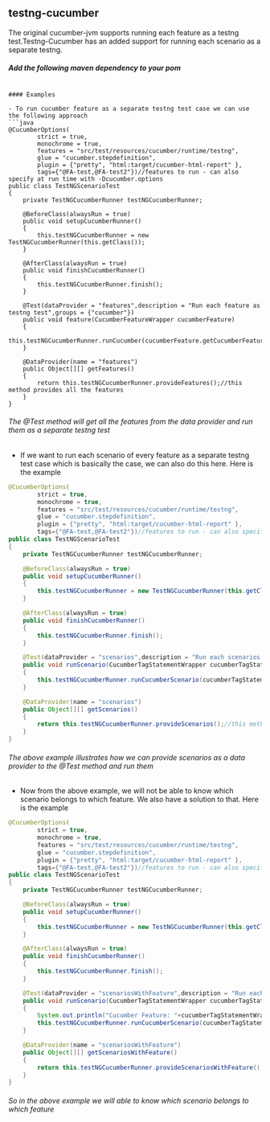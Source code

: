 ## testng-cucumber
The original cucumber-jvm supports running each feature as a testng test.Testng-Cucumber has an added support for running each scenario as a separate testng.

##### Add the following maven dependency to your pom


```

#### Examples

- To run cucumber feature as a separate testng test case we can use the following approach
```java
@CucumberOptions(
        strict = true,
        monochrome = true,
        features = "src/test/resources/cucumber/runtime/testng",
        glue = "cucumber.stepdefinition",
        plugin = {"pretty", "html:target/cucumber-html-report" },
        tags={"@FA-test,@FA-test2"})//features to run - can also specify at run time with -Dcucumber.options
public class TestNGScenarioTest
{
    private TestNGCucumberRunner testNGCucumberRunner;

    @BeforeClass(alwaysRun = true)
    public void setupCucumberRunner()
    {
        this.testNGCucumberRunner = new TestNGCucumberRunner(this.getClass());
    }

    @AfterClass(alwaysRun = true)
    public void finishCucumberRunner()
    {
        this.testNGCucumberRunner.finish();
    }

    @Test(dataProvider = "features",description = "Run each feature as testng test",groups = {"cucumber"})
    public void feature(CucumberFeatureWrapper cucumberFeature) 
    {
            this.testNGCucumberRunner.runCucumber(cucumberFeature.getCucumberFeature());
    }

    @DataProvider(name = "features")
    public Object[][] getFeatures()
    {
        return this.testNGCucumberRunner.provideFeatures();//this method provides all the features
    }
}
```
###### The @Test method will get all the features from the data provider and run them as a separate testng test

- If we want to run each scenario of every feature as a separate testng test case which is basically the case,
we can also do this here. Here is the example

```java
@CucumberOptions(
        strict = true,
        monochrome = true,
        features = "src/test/resources/cucumber/runtime/testng",
        glue = "cucumber.stepdefinition",
        plugin = {"pretty", "html:target/cucumber-html-report" },
        tags={"@FA-test,@FA-test2"})//features to run - can also specify at run time with -Dcucumber.options
public class TestNGScenarioTest
{
    private TestNGCucumberRunner testNGCucumberRunner;

    @BeforeClass(alwaysRun = true)
    public void setupCucumberRunner()
    {
        this.testNGCucumberRunner = new TestNGCucumberRunner(this.getClass());
    }

    @AfterClass(alwaysRun = true)
    public void finishCucumberRunner()
    {
        this.testNGCucumberRunner.finish();
    }

    @Test(dataProvider = "scenarios",description = "Run each scenarios as testng test",groups = {"cucumber"})
    public void runScenario(CucumberTagStatementWrapper cucumberTagStatementWrapper) throws Throwable
    {
        this.testNGCucumberRunner.runCucumberScenario(cucumberTagStatementWrapper.getCucumberScenario());
    }

    @DataProvider(name = "scenarios")
    public Object[][] getScenarios()
    {
        return this.testNGCucumberRunner.provideScenarios();//this method provides scenarios of all the features
    }
}
```
###### The above example illustrates how we can provide scenarios as a data provider to the @Test method and run them

- Now from the above example, we will not be able to know which scenario belongs to which feature. We also have a solution to that.
Here is the example

```java
@CucumberOptions(
        strict = true,
        monochrome = true,
        features = "src/test/resources/cucumber/runtime/testng",
        glue = "cucumber.stepdefinition",
        plugin = {"pretty", "html:target/cucumber-html-report" },
        tags={"@FA-test,@FA-test2"})//features to run - can also specify at run time with -Dcucumber.options
public class TestNGScenarioTest
{
    private TestNGCucumberRunner testNGCucumberRunner;

    @BeforeClass(alwaysRun = true)
    public void setupCucumberRunner()
    {
        this.testNGCucumberRunner = new TestNGCucumberRunner(this.getClass());
    }

    @AfterClass(alwaysRun = true)
    public void finishCucumberRunner()
    {
        this.testNGCucumberRunner.finish();
    }

    @Test(dataProvider = "scenariosWithFeature",description = "Run each scenarios as testng test with feature info.",groups = {"cucumber"})
    public void runScenario(CucumberTagStatementWrapper cucumberTagStatementWrapper) throws Throwable
    {
        System.out.println("Cucumber Feature: "+cucumberTagStatementWrapper.getCucumberFeature()); //This displays the feature name when a scenario is run
        this.testNGCucumberRunner.runCucumberScenario(cucumberTagStatementWrapper.getCucumberScenario());
    }

    @DataProvider(name = "scenariosWithFeature")
    public Object[][] getScenariosWithFeature()
    {
        return this.testNGCucumberRunner.provideScenariosWithFeature();//this method provides scenarios of all the features
    }
}
```
###### So in the above example we will able to know which scenario belongs to which feature
